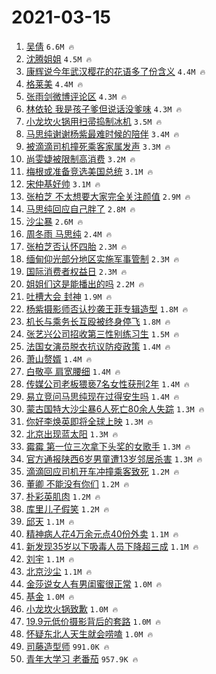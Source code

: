 # 2021-03-15

1. [吴倩](https://s.weibo.com/weibo?q=%E5%90%B4%E5%80%A9&Refer=top) `6.6M 🔥`
1. [沈腾姐姐](https://s.weibo.com/weibo?q=%E6%B2%88%E8%85%BE%E5%A7%90%E5%A7%90&Refer=top) `4.5M 🔥`
1. [康辉说今年武汉樱花的花语多了份含义](https://s.weibo.com/weibo?q=%23%E5%BA%B7%E8%BE%89%E8%AF%B4%E4%BB%8A%E5%B9%B4%E6%AD%A6%E6%B1%89%E6%A8%B1%E8%8A%B1%E7%9A%84%E8%8A%B1%E8%AF%AD%E5%A4%9A%E4%BA%86%E4%BB%BD%E5%90%AB%E4%B9%89%23&Refer=top) `4.4M 🔥`
1. [格莱美](https://s.weibo.com/weibo?q=%E6%A0%BC%E8%8E%B1%E7%BE%8E&Refer=top) `4.4M 🔥`
1. [张雨剑微博评论区](https://s.weibo.com/weibo?q=%E5%BC%A0%E9%9B%A8%E5%89%91%E5%BE%AE%E5%8D%9A%E8%AF%84%E8%AE%BA%E5%8C%BA&Refer=top) `4.3M 🔥`
1. [林依轮 我是孩子爹但说话没爹味](https://s.weibo.com/weibo?q=%E6%9E%97%E4%BE%9D%E8%BD%AE%20%E6%88%91%E6%98%AF%E5%AD%A9%E5%AD%90%E7%88%B9%E4%BD%86%E8%AF%B4%E8%AF%9D%E6%B2%A1%E7%88%B9%E5%91%B3&Refer=top) `4.3M 🔥`
1. [小龙坎火锅用扫帚捣制冰机](https://s.weibo.com/weibo?q=%23%E5%B0%8F%E9%BE%99%E5%9D%8E%E7%81%AB%E9%94%85%E7%94%A8%E6%89%AB%E5%B8%9A%E6%8D%A3%E5%88%B6%E5%86%B0%E6%9C%BA%23&Refer=top) `3.5M 🔥`
1. [马思纯谢谢杨紫最难时候的陪伴](https://s.weibo.com/weibo?q=%E9%A9%AC%E6%80%9D%E7%BA%AF%E8%B0%A2%E8%B0%A2%E6%9D%A8%E7%B4%AB%E6%9C%80%E9%9A%BE%E6%97%B6%E5%80%99%E7%9A%84%E9%99%AA%E4%BC%B4&Refer=top) `3.4M 🔥`
1. [被滴滴司机撞死乘客家属发声](https://s.weibo.com/weibo?q=%23%E8%A2%AB%E6%BB%B4%E6%BB%B4%E5%8F%B8%E6%9C%BA%E6%92%9E%E6%AD%BB%E4%B9%98%E5%AE%A2%E5%AE%B6%E5%B1%9E%E5%8F%91%E5%A3%B0%23&Refer=top) `3.3M 🔥`
1. [尚雯婕被限制高消费](https://s.weibo.com/weibo?q=%E5%B0%9A%E9%9B%AF%E5%A9%95%E8%A2%AB%E9%99%90%E5%88%B6%E9%AB%98%E6%B6%88%E8%B4%B9&Refer=top) `3.2M 🔥`
1. [梅根或准备竞选美国总统](https://s.weibo.com/weibo?q=%23%E6%A2%85%E6%A0%B9%E6%88%96%E5%87%86%E5%A4%87%E7%AB%9E%E9%80%89%E7%BE%8E%E5%9B%BD%E6%80%BB%E7%BB%9F%23&Refer=top) `3.1M 🔥`
1. [宋仲基好帅](https://s.weibo.com/weibo?q=%E5%AE%8B%E4%BB%B2%E5%9F%BA%E5%A5%BD%E5%B8%85&Refer=top) `3.1M 🔥`
1. [张柏芝 不太想要大家完全关注颜值](https://s.weibo.com/weibo?q=%E5%BC%A0%E6%9F%8F%E8%8A%9D%20%E4%B8%8D%E5%A4%AA%E6%83%B3%E8%A6%81%E5%A4%A7%E5%AE%B6%E5%AE%8C%E5%85%A8%E5%85%B3%E6%B3%A8%E9%A2%9C%E5%80%BC&Refer=top) `2.9M 🔥`
1. [马思纯回应自己胖了](https://s.weibo.com/weibo?q=%E9%A9%AC%E6%80%9D%E7%BA%AF%E5%9B%9E%E5%BA%94%E8%87%AA%E5%B7%B1%E8%83%96%E4%BA%86&Refer=top) `2.8M 🔥`
1. [沙尘暴](https://s.weibo.com/weibo?q=%E6%B2%99%E5%B0%98%E6%9A%B4&Refer=top) `2.6M 🔥`
1. [周冬雨 马思纯](https://s.weibo.com/weibo?q=%E5%91%A8%E5%86%AC%E9%9B%A8%20%E9%A9%AC%E6%80%9D%E7%BA%AF&Refer=top) `2.4M 🔥`
1. [张柏芝否认怀四胎](https://s.weibo.com/weibo?q=%E5%BC%A0%E6%9F%8F%E8%8A%9D%E5%90%A6%E8%AE%A4%E6%80%80%E5%9B%9B%E8%83%8E&Refer=top) `2.3M 🔥`
1. [缅甸仰光部分地区实施军事管制](https://s.weibo.com/weibo?q=%E7%BC%85%E7%94%B8%E4%BB%B0%E5%85%89%E9%83%A8%E5%88%86%E5%9C%B0%E5%8C%BA%E5%AE%9E%E6%96%BD%E5%86%9B%E4%BA%8B%E7%AE%A1%E5%88%B6&Refer=top) `2.3M 🔥`
1. [国际消费者权益日](https://s.weibo.com/weibo?q=%23%E5%9B%BD%E9%99%85%E6%B6%88%E8%B4%B9%E8%80%85%E6%9D%83%E7%9B%8A%E6%97%A5%23&Refer=top) `2.3M 🔥`
1. [姐姐们这是能播出的吗](https://s.weibo.com/weibo?q=%23%E5%A7%90%E5%A7%90%E4%BB%AC%E8%BF%99%E6%98%AF%E8%83%BD%E6%92%AD%E5%87%BA%E7%9A%84%E5%90%97%23&Refer=top) `2.2M 🔥`
1. [吐槽大会 封神](https://s.weibo.com/weibo?q=%E5%90%90%E6%A7%BD%E5%A4%A7%E4%BC%9A%20%E5%B0%81%E7%A5%9E&Refer=top) `1.9M 🔥`
1. [杨紫摄影师否认抄袭王菲专辑造型](https://s.weibo.com/weibo?q=%23%E6%9D%A8%E7%B4%AB%E6%91%84%E5%BD%B1%E5%B8%88%E5%90%A6%E8%AE%A4%E6%8A%84%E8%A2%AD%E7%8E%8B%E8%8F%B2%E4%B8%93%E8%BE%91%E9%80%A0%E5%9E%8B%23&Refer=top) `1.8M 🔥`
1. [机长与乘务长互殴被终身停飞](https://s.weibo.com/weibo?q=%E6%9C%BA%E9%95%BF%E4%B8%8E%E4%B9%98%E5%8A%A1%E9%95%BF%E4%BA%92%E6%AE%B4%E8%A2%AB%E7%BB%88%E8%BA%AB%E5%81%9C%E9%A3%9E&Refer=top) `1.8M 🔥`
1. [张艺兴公司招收第三性别练习生](https://s.weibo.com/weibo?q=%23%E5%BC%A0%E8%89%BA%E5%85%B4%E5%85%AC%E5%8F%B8%E6%8B%9B%E6%94%B6%E7%AC%AC%E4%B8%89%E6%80%A7%E5%88%AB%E7%BB%83%E4%B9%A0%E7%94%9F%23&Refer=top) `1.5M 🔥`
1. [法国女演员脱衣抗议防疫政策](https://s.weibo.com/weibo?q=%E6%B3%95%E5%9B%BD%E5%A5%B3%E6%BC%94%E5%91%98%E8%84%B1%E8%A1%A3%E6%8A%97%E8%AE%AE%E9%98%B2%E7%96%AB%E6%94%BF%E7%AD%96&Refer=top) `1.4M 🔥`
1. [萧山赘婿](https://s.weibo.com/weibo?q=%E8%90%A7%E5%B1%B1%E8%B5%98%E5%A9%BF&Refer=top) `1.4M 🔥`
1. [白敬亭 肩宽腰细](https://s.weibo.com/weibo?q=%E7%99%BD%E6%95%AC%E4%BA%AD%20%E8%82%A9%E5%AE%BD%E8%85%B0%E7%BB%86&Refer=top) `1.4M 🔥`
1. [传媒公司老板猥亵7名女性获刑2年](https://s.weibo.com/weibo?q=%23%E4%BC%A0%E5%AA%92%E5%85%AC%E5%8F%B8%E8%80%81%E6%9D%BF%E7%8C%A5%E4%BA%B57%E5%90%8D%E5%A5%B3%E6%80%A7%E8%8E%B7%E5%88%912%E5%B9%B4%23&Refer=top) `1.4M 🔥`
1. [易立竞问马思纯现在过得安生吗](https://s.weibo.com/weibo?q=%E6%98%93%E7%AB%8B%E7%AB%9E%E9%97%AE%E9%A9%AC%E6%80%9D%E7%BA%AF%E7%8E%B0%E5%9C%A8%E8%BF%87%E5%BE%97%E5%AE%89%E7%94%9F%E5%90%97&Refer=top) `1.4M 🔥`
1. [蒙古国特大沙尘暴6人死亡80余人失踪](https://s.weibo.com/weibo?q=%23%E8%92%99%E5%8F%A4%E5%9B%BD%E7%89%B9%E5%A4%A7%E6%B2%99%E5%B0%98%E6%9A%B46%E4%BA%BA%E6%AD%BB%E4%BA%A180%E4%BD%99%E4%BA%BA%E5%A4%B1%E8%B8%AA%23&Refer=top) `1.3M 🔥`
1. [你好李焕英即将全球上映](https://s.weibo.com/weibo?q=%23%E4%BD%A0%E5%A5%BD%E6%9D%8E%E7%84%95%E8%8B%B1%E5%8D%B3%E5%B0%86%E5%85%A8%E7%90%83%E4%B8%8A%E6%98%A0%23&Refer=top) `1.3M 🔥`
1. [北京出现蓝太阳](https://s.weibo.com/weibo?q=%23%E5%8C%97%E4%BA%AC%E5%87%BA%E7%8E%B0%E8%93%9D%E5%A4%AA%E9%98%B3%23&Refer=top) `1.3M 🔥`
1. [霉霉 第一位三次拿下头奖的女歌手](https://s.weibo.com/weibo?q=%E9%9C%89%E9%9C%89%20%E7%AC%AC%E4%B8%80%E4%BD%8D%E4%B8%89%E6%AC%A1%E6%8B%BF%E4%B8%8B%E5%A4%B4%E5%A5%96%E7%9A%84%E5%A5%B3%E6%AD%8C%E6%89%8B&Refer=top) `1.3M 🔥`
1. [官方通报陕西6岁男童遭13岁邻居杀害](https://s.weibo.com/weibo?q=%23%E5%AE%98%E6%96%B9%E9%80%9A%E6%8A%A5%E9%99%95%E8%A5%BF6%E5%B2%81%E7%94%B7%E7%AB%A5%E9%81%AD13%E5%B2%81%E9%82%BB%E5%B1%85%E6%9D%80%E5%AE%B3%23&Refer=top) `1.3M 🔥`
1. [滴滴回应司机开车冲撞乘客致死](https://s.weibo.com/weibo?q=%23%E6%BB%B4%E6%BB%B4%E5%9B%9E%E5%BA%94%E5%8F%B8%E6%9C%BA%E5%BC%80%E8%BD%A6%E5%86%B2%E6%92%9E%E4%B9%98%E5%AE%A2%E8%87%B4%E6%AD%BB%23&Refer=top) `1.2M 🔥`
1. [董卿 不能没有你们](https://s.weibo.com/weibo?q=%E8%91%A3%E5%8D%BF%20%E4%B8%8D%E8%83%BD%E6%B2%A1%E6%9C%89%E4%BD%A0%E4%BB%AC&Refer=top) `1.2M 🔥`
1. [朴彩英肌肉](https://s.weibo.com/weibo?q=%23%E6%9C%B4%E5%BD%A9%E8%8B%B1%E8%82%8C%E8%82%89%23&Refer=top) `1.2M 🔥`
1. [库里儿子假笑](https://s.weibo.com/weibo?q=%23%E5%BA%93%E9%87%8C%E5%84%BF%E5%AD%90%E5%81%87%E7%AC%91%23&Refer=top) `1.2M 🔥`
1. [邱天](https://s.weibo.com/weibo?q=%E9%82%B1%E5%A4%A9&Refer=top) `1.1M 🔥`
1. [精神病人花4万余元点40份外卖](https://s.weibo.com/weibo?q=%23%E7%B2%BE%E7%A5%9E%E7%97%85%E4%BA%BA%E8%8A%B14%E4%B8%87%E4%BD%99%E5%85%83%E7%82%B940%E4%BB%BD%E5%A4%96%E5%8D%96%23&Refer=top) `1.1M 🔥`
1. [新发现35岁以下吸毒人员下降超三成](https://s.weibo.com/weibo?q=%E6%96%B0%E5%8F%91%E7%8E%B035%E5%B2%81%E4%BB%A5%E4%B8%8B%E5%90%B8%E6%AF%92%E4%BA%BA%E5%91%98%E4%B8%8B%E9%99%8D%E8%B6%85%E4%B8%89%E6%88%90&Refer=top) `1.1M 🔥`
1. [刘宇](https://s.weibo.com/weibo?q=%E5%88%98%E5%AE%87&Refer=top) `1.1M 🔥`
1. [北京沙尘](https://s.weibo.com/weibo?q=%23%E5%8C%97%E4%BA%AC%E6%B2%99%E5%B0%98%23&Refer=top) `1.1M 🔥`
1. [金莎说女人有男闺蜜很正常](https://s.weibo.com/weibo?q=%23%E9%87%91%E8%8E%8E%E8%AF%B4%E5%A5%B3%E4%BA%BA%E6%9C%89%E7%94%B7%E9%97%BA%E8%9C%9C%E5%BE%88%E6%AD%A3%E5%B8%B8%23&Refer=top) `1.0M 🔥`
1. [基金](https://s.weibo.com/weibo?q=%E5%9F%BA%E9%87%91&Refer=top) `1.0M 🔥`
1. [小龙坎火锅致歉](https://s.weibo.com/weibo?q=%23%E5%B0%8F%E9%BE%99%E5%9D%8E%E7%81%AB%E9%94%85%E8%87%B4%E6%AD%89%23&Refer=top) `1.0M 🔥`
1. [19.9元低价摄影背后的套路](https://s.weibo.com/weibo?q=19.9%E5%85%83%E4%BD%8E%E4%BB%B7%E6%91%84%E5%BD%B1%E8%83%8C%E5%90%8E%E7%9A%84%E5%A5%97%E8%B7%AF&Refer=top) `1.0M 🔥`
1. [怀疑东北人天生就会唠嗑](https://s.weibo.com/weibo?q=%23%E6%80%80%E7%96%91%E4%B8%9C%E5%8C%97%E4%BA%BA%E5%A4%A9%E7%94%9F%E5%B0%B1%E4%BC%9A%E5%94%A0%E5%97%91%23&Refer=top) `1.0M 🔥`
1. [司藤造型师](https://s.weibo.com/weibo?q=%23%E5%8F%B8%E8%97%A4%E9%80%A0%E5%9E%8B%E5%B8%88%23&Refer=top) `991.0K 🔥`
1. [青年大学习 老番茄](https://s.weibo.com/weibo?q=%E9%9D%92%E5%B9%B4%E5%A4%A7%E5%AD%A6%E4%B9%A0%20%E8%80%81%E7%95%AA%E8%8C%84&Refer=top) `957.9K 🔥`
